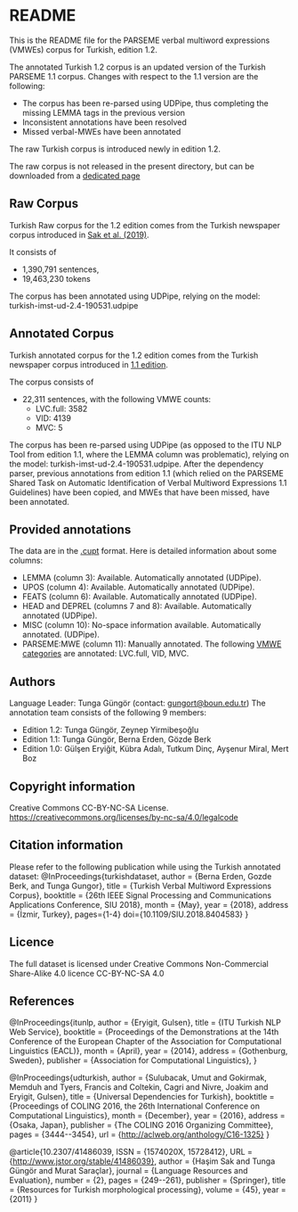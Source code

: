 README
======
This is the README file for the PARSEME verbal multiword expressions (VMWEs) corpus for Turkish, edition 1.2.

The annotated Turkish 1.2 corpus is an updated version of the Turkish PARSEME 1.1 corpus. Changes with respect to the 1.1 version are the following:

* The corpus has been re-parsed using UDPipe, thus completing the missing LEMMA tags in the previous version
* Inconsistent annotations have been resolved
* Missed verbal-MWEs have been annotated

The raw Turkish corpus is introduced newly in edition 1.2. 

The raw corpus is not released in the present directory, but can be downloaded from a [dedicated page](https://gitlab.com/parseme/corpora/-/wikis/Raw-corpora-for-the-PARSEME-1.2-shared-task)

Raw Corpus
-------

Turkish Raw corpus for the 1.2 edition comes from the Turkish newspaper corpus introduced in [Sak et al. (2019)](https://www.cmpe.boun.edu.tr/~gungort/papers/Resources%20for%20Turkish%20Morphological%20Processing.pdf). 

It consists of 
* 1,390,791 sentences,
* 19,463,230 tokens

The corpus has been annotated using UDPipe, relying on the model: turkish-imst-ud-2.4-190531.udpipe

Annotated Corpus
--------------------

Turkish annotated corpus for the 1.2 edition comes from the Turkish newspaper corpus introduced in [1.1 edition](https://www.researchgate.net/publication/326276588_Turkish_verbal_multiword_expressions_corpus). 

The corpus consists of 
* 22,311 sentences, with the following VMWE counts: 
	* LVC.full: 3582 
	* VID: 4139
	* MVC: 5

The corpus has been re-parsed using UDPipe (as opposed to the ITU NLP Tool from edition 1.1, where the LEMMA column was problematic), relying on the model: turkish-imst-ud-2.4-190531.udpipe. 
After the dependency parser, previous annotations from edition 1.1 (which relied on the PARSEME Shared Task on Automatic Identification of Verbal Multiword Expressions 1.1 Guidelines) have been copied, and MWEs that have been missed, have been annotated. 

Provided annotations
--------------------
The data are in the [.cupt](http://multiword.sourceforge.net/cupt-format) format. Here is detailed information about some columns:

* LEMMA (column 3): Available. Automatically annotated (UDPipe).
* UPOS (column 4): Available. Automatically annotated (UDPipe).
* FEATS (column 6): Available. Automatically annotated (UDPipe).
* HEAD and DEPREL (columns 7 and 8): Available. Automatically annotated (UDPipe).
* MISC (column 10): No-space information available. Automatically annotated. (UDPipe).
* PARSEME:MWE (column 11): Manually annotated. The following [VMWE categories](http://parsemefr.lif.univ-mrs.fr/parseme-st-guidelines/1.1/?page=030_Categories_of_VMWEs) are annotated: LVC.full, VID, MVC.


Authors
-------
Language Leader: Tunga Güngör (contact: gungort@boun.edu.tr)
The annotation team consists of the following 9 members: 
* Edition 1.2: Tunga Güngör, Zeynep Yirmibeşoğlu 
* Edition 1.1: Tunga Güngör, Berna Erden, Gözde Berk
* Edition 1.0: Gülşen Eryiğit, Kübra Adalı, Tutkum Dinç, Ayşenur Miral, Mert Boz



Copyright information
---------------------
Creative Commons  CC-BY-NC-SA License.
https://creativecommons.org/licenses/by-nc-sa/4.0/legalcode


Citation information
--------------------
Please refer to the following publication while using the Turkish annotated dataset:
@InProceedings{turkishdataset,
  author = {Berna Erden, Gozde Berk, and Tunga Gungor},
  title = {Turkish Verbal Multiword Expressions Corpus},
  booktitle = {26th IEEE Signal Processing and Communications Applications Conference, SIU 2018},
  month = {May},
  year = {2018},
  address = {İzmir, Turkey},
  pages={1-4}
  doi={10.1109/SIU.2018.8404583}
}

Licence
-------
The full dataset is licensed under Creative Commons Non-Commercial Share-Alike 4.0 licence CC-BY-NC-SA 4.0


References
----------
@InProceedings{itunlp,
  author = {Eryigit, Gulsen},
  title = {ITU Turkish NLP Web Service},
  booktitle = {Proceedings of the Demonstrations at the 14th Conference of the European Chapter of the Association for Computational Linguistics (EACL)},
  month = {April},
  year = {2014},
  address = {Gothenburg, Sweden},
  publisher = {Association for Computational Linguistics},
}

@InProceedings{udturkish,
  author    = {Sulubacak, Umut  and  Gokirmak, Memduh  and  Tyers, Francis  and  Coltekin, Cagri  and  Nivre, Joakim  and  Eryigit, Gulsen},
  title     = {Universal Dependencies for Turkish},
  booktitle = {Proceedings of COLING 2016, the 26th International Conference on Computational Linguistics},
  month     = {December},
  year      = {2016},
  address   = {Osaka, Japan},
  publisher = {The COLING 2016 Organizing Committee},
  pages     = {3444--3454},
  url       = {http://aclweb.org/anthology/C16-1325}
}

@article{10.2307/41486039,
 ISSN = {1574020X, 15728412},
 URL = {http://www.jstor.org/stable/41486039},
 author = {Haşim Sak and Tunga Güngör and Murat Saraçlar},
 journal = {Language Resources and Evaluation},
 number = {2},
 pages = {249--261},
 publisher = {Springer},
 title = {Resources for Turkish morphological processing},
 volume = {45},
 year = {2011}
}


